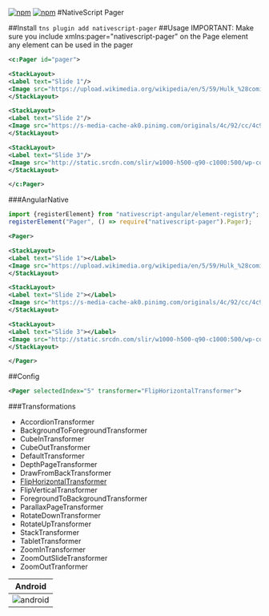 [![npm](https://img.shields.io/npm/v/nativescript-pager.svg)](https://www.npmjs.com/package/nativescript-pager)
[![npm](https://img.shields.io/npm/dt/nativescript-pager.svg?label=npm%20downloads)](https://www.npmjs.com/package/nativescript-pager)
#NativeScript Pager

##Install
`tns plugin add nativescript-pager`
##Usage
IMPORTANT: Make sure you include xmlns:pager="nativescript-pager" on the Page element any element can be used in the pager

```xml
<c:Pager id="pager">

<StackLayout>
<Label text="Slide 1"/>
<Image src="https://upload.wikimedia.org/wikipedia/en/5/59/Hulk_%28comics_character%29.png"/>
</StackLayout>

<StackLayout>
<Label text="Slide 2"/>
<Image src="https://s-media-cache-ak0.pinimg.com/originals/4c/92/cc/4c92cc1dfbde6a6a40fe799f56fa9294.jpg"/>
</StackLayout>

<StackLayout>
<Label text="Slide 3"/>
<Image src="http://static.srcdn.com/slir/w1000-h500-q90-c1000:500/wp-content/uploads/Batman-Begins-Batman-with-bats.jpg"/>
</StackLayout>

</c:Pager>

```

###AngularNative

```js
import {registerElement} from "nativescript-angular/element-registry";
registerElement("Pager", () => require("nativescript-pager").Pager);
```

```xml
<Pager>

<StackLayout>
<Label text="Slide 1"></Label>
<Image src="https://upload.wikimedia.org/wikipedia/en/5/59/Hulk_%28comics_character%29.png"></Image>
</StackLayout>

<StackLayout>
<Label text="Slide 2"></Label>
<Image src="https://s-media-cache-ak0.pinimg.com/originals/4c/92/cc/4c92cc1dfbde6a6a40fe799f56fa9294.jpg"></Image>
</StackLayout>

<StackLayout>
<Label text="Slide 3"></Label>
<Image src="http://static.srcdn.com/slir/w1000-h500-q90-c1000:500/wp-content/uploads/Batman-Begins-Batman-with-bats.jpg"></Image>
</StackLayout>

</Pager>
```

##Config

```xml
<Pager selectedIndex="5" transformer="FlipHorizontalTransformer">
```


###Transformations
* AccordionTransformer
* BackgroundToForegroundTransformer
* CubeInTransformer
* CubeOutTransformer
* DefaultTransformer
* DepthPageTransformer
* DrawFromBackTransformer
* [FlipHorizontalTransformer](https://github.com/triniwiz/nativescript-pager/wiki/FlipHorizontalTransformer)
* FlipVerticalTransformer
* ForegroundToBackgroundTransformer
* ParallaxPageTransformer
* RotateDownTransformer
* RotateUpTransformer
* StackTransformer
* TabletTransformer
* ZoomInTransformer
* ZoomOutSlideTransformer
* ZoomOutTranformer


Android |
--------|
![android](screenshots/pager.gif?raw=true) |